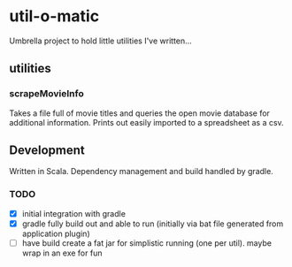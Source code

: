 # util-o-matic
Umbrella project to hold little utilities I've written...

## utilities
### scrapeMovieInfo
Takes a file full of movie titles and queries the open movie database for additional information. Prints out easily imported to a spreadsheet as a csv.

## Development
Written in Scala. Dependency management and build handled by gradle.

### TODO
* [x] initial integration with gradle
* [x] gradle fully build out and able to run (initially via bat file generated from application plugin) 
* [ ] have build create a fat jar for simplistic running (one per util). maybe wrap in an exe for fun
